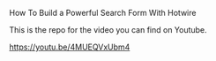 How To Build a Powerful Search Form With Hotwire

This is the repo for the video you can find on Youtube.

https://youtu.be/4MUEQVxUbm4
